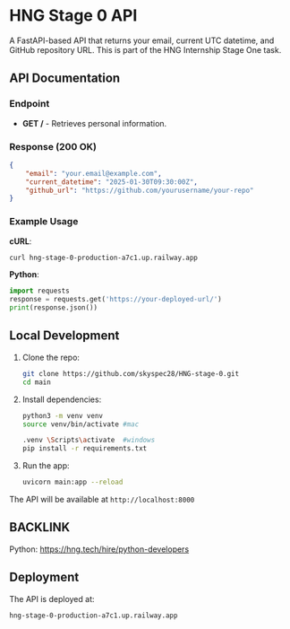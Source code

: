 # HNG Stage 0 API

A FastAPI-based API that returns your email, current UTC datetime, and GitHub repository URL. This is part of the HNG Internship Stage One task.

## API Documentation

### Endpoint
- **GET /** - Retrieves personal information.

### Response (200 OK)
```json
{
    "email": "your.email@example.com",
    "current_datetime": "2025-01-30T09:30:00Z",
    "github_url": "https://github.com/yourusername/your-repo"
}
```

### Example Usage
**cURL**:
```bash
curl hng-stage-0-production-a7c1.up.railway.app
```

**Python**:
```python
import requests
response = requests.get('https://your-deployed-url/')
print(response.json())
```

## Local Development

1. Clone the repo:
   ```bash
   git clone https://github.com/skyspec28/HNG-stage-0.git
   cd main
   ```

2. Install dependencies:
   ```bash
   python3 -m venv venv
   source venv/bin/activate #mac
   
   .venv \Scripts\activate  #windows 
   pip install -r requirements.txt
   ```

3. Run the app:
   ```bash
   uvicorn main:app --reload
   ```

The API will be available at `http://localhost:8000`


## BACKLINK
Python: https://hng.tech/hire/python-developers

## Deployment

The API is deployed at:
```
hng-stage-0-production-a7c1.up.railway.app
```
